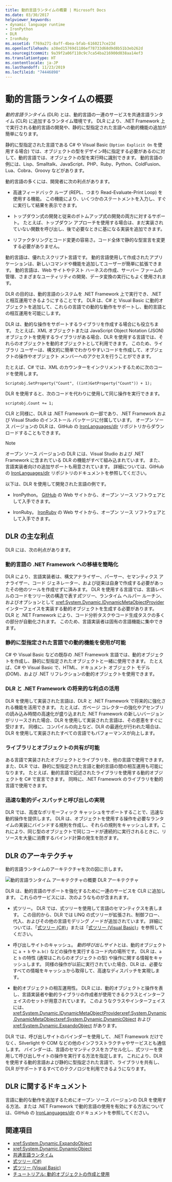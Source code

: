 ```yaml
---
title: 動的言語ランタイムの概要 | Microsoft Docs
ms.date: 03/30/2017
helpviewer_keywords:
- dynamic language runtime
- IronPython
- DLR
- IronRuby
ms.assetid: f769a271-8aff-4bea-bfab-6160217ce23d
ms.openlocfilehash: a38ed15769d1186ef78733d68d9d8b51b3eb262d
ms.sourcegitcommit: 9a39f2a06f110c9c7ca54ba216900d038aa14ef3
ms.translationtype: HT
ms.contentlocale: ja-JP
ms.lasthandoff: 11/23/2019
ms.locfileid: "74446898"
---
```

# <a name="dynamic-language-runtime-overview"></a>動的言語ランタイムの概要

*動的言語ランタイム* (DLR) とは、動的言語の一連のサービスを共通言語ランタイム (CLR) に追加するランタイム環境です。 DLR により、.NET Framework 上で実行される動的言語の開発や、静的に型指定された言語への動的機能の追加が簡単になります。

静的に型指定された言語である C# や Visual Basic (`Option Explicit On` を使用する場合) では、オブジェクトの型をデザイン時に指定する必要があるのに対して、動的言語では、オブジェクトの型を実行時に識別できます。 動的言語の例には、Lisp、Smalltalk、JavaScript、PHP、Ruby、Python、ColdFusion、Lua、Cobra、Groovy などがあります。

動的言語の多くには、開発者に次の利点があります。

- 高速フィードバック ループ (REPL、つまり Read-Evaluate-Print Loop) を使用する機能。 この機能により、いくつかのステートメントを入力し、すぐに実行して結果を表示できます。

- トップダウン式の開発と従来のボトムアップ式の開発の両方に対するサポート。 たとえば、トップダウン アプローチを使用する場合は、まだ実装されていない関数を呼び出し、後で必要なときに基になる実装を追加できます。

- リファクタリングとコード変更の容易さ。コード全体で静的な型宣言を変更する必要がありません。

動的言語は、優れたスクリプト言語です。 動的言語使用して作成されたアプリケーションは、新しいコマンドや機能を追加してユーザーが簡単に拡張できます。 動的言語は、Web サイトやテスト ハーネスの作成、サーバー ファームの管理、さまざまなユーティリティの開発、データ変換の実行にもよく使用されます。

DLR の目的は、動的言語のシステムを .NET Framework 上で実行でき、.NET と相互運用できるようにすることです。 DLR は、C# と Visual Basic に動的オブジェクトを追加して、これらの言語での動的な動作をサポートし、動的言語との相互運用を可能にします。

DLR は、動的な操作をサポートするライブラリを作成する場合にも役立ちます。 たとえば、XML オブジェクトまたは JavaScript Object Notation (JSON) オブジェクトを使用するライブラリがある場合、DLR を使用する言語では、それらのオブジェクトを動的オブジェクトとして利用できます。 このため、ライブラリ ユーザーは、構文的に簡単でわかりやすいコードを作成して、オブジェクトの操作やオブジェクト メンバーへのアクセスを行うことができます。

たとえば、C# では、XML のカウンターをインクリメントするために次のコードを使用します。

`Scriptobj.SetProperty("Count", ((int)GetProperty("Count")) + 1);`

DLR を使用すると、次のコードを代わりに使用して同じ操作を実行できます。

`scriptobj.Count += 1;`

CLR と同様に、DLR は .NET Framework の一部であり、.NET Framework および Visual Studio のインストール パッケージに付属しています。 オープン ソース バージョンの DLR は、GitHub の [IronLanguages/dlr](https://github.com/IronLanguages/dlr) リポジトリからダウンロードすることもできます。

> [!NOTE]
> オープン ソース バージョンの DLR には、Visual Studio および .NET Framework に含まれている DLR の機能がすべて組み込まれています。 また、言語実装者向けの追加サポートも用意されています。 詳細については、GitHub の [IronLanguages/dlr](https://github.com/IronLanguages/dlr) リポジトリのドキュメントを参照してください。

以下は、DLR を使用して開発された言語の例です。

- IronPython。 [GitHub](https://github.com/IronLanguages/ironpython2) の Web サイトから、オープン ソース ソフトウェアとして入手できます。

- IronRuby。 [IronRuby](http://ironruby.net/) の Web サイトから、オープン ソース ソフトウェアとして入手できます。

## <a name="primary-dlr-advantages"></a>DLR の主な利点
 DLR には、次の利点があります。

### <a name="simplifies-porting-dynamic-languages-to-the-net-framework"></a>動的言語の .NET Framework への移植を簡略化
 DLR により、言語実装者は、構文アナライザー、パーサー、セマンティクス アナライザー、コード ジェネレーター、および従来は自身で作成する必要があったその他のツールを作成せずに済みます。 DLR を使用する言語では、言語レベルのコードをツリー状の構造で表す*式ツリー*、ランタイム ヘルパー ルーチン、およびオプションとして <xref:System.Dynamic.IDynamicMetaObjectProvider> インターフェイスを実装する動的オブジェクトを生成する必要があります。 DLR と .NET Framework により、コード分析タスクやコード生成タスクの多くの部分が自動化されます。 このため、言語実装者は固有の言語機能に集中できます。

### <a name="enables-dynamic-features-in-statically-typed-languages"></a>静的に型指定された言語での動的機能を使用が可能
 C# や Visual Basic などの既存の .NET Framework 言語では、動的オブジェクトを作成し、静的に型指定されたオブジェクトと一緒に使用できます。 たとえば、C# や Visual Basic で、HTML、ドキュメント オブジェクト モデル (DOM)、および .NET リフレクションの動的オブジェクトを使用できます。

### <a name="provides-future-benefits-of-the-dlr-and-net-framework"></a>DLR と .NET Framework の将来的な利点の活用
 DLR を使用して実装された言語は、DLR と .NET Framework で将来的に強化される機能を活用できます。 たとえば、ガベージ コレクターの強化やアセンブリの読み込み時間の高速化が盛り込まれた .NET Framework の新しいバージョンがリリースされた場合、DLR を使用して実装された言語は、その恩恵をすぐに受けます。 同様に、コンパイルの向上など、DLR の最適化が行われた場合は、DLR を使用して実装されたすべての言語でもパフォーマンスが向上します。

### <a name="enables-sharing-of-libraries-and-objects"></a>ライブラリとオブジェクトの共有が可能
 ある言語で実装されたオブジェクトとライブラリを、他の言語で使用できます。 また、DLR では、静的に型指定された言語と動的言語の間の相互運用も可能になります。 たとえば、動的言語で記述されたライブラリを使用する動的オブジェクトを C# で宣言できます。 同時に、.NET Framework のライブラリを動的言語で使用できます。

### <a name="provides-fast-dynamic-dispatch-and-invocation"></a>迅速な動的ディスパッチと呼び出しの実現
 DLR では、高度なポリモーフィック キャッシュをサポートすることで、迅速な動的操作を提供します。 DLR は、オブジェクトを使用する操作を必要なランタイムの実装にバインドする規則を作成し、それらの規則をキャッシュします。これにより、同じ型のオブジェクトで同じコードが連続的に実行されるときに、リソースを大量に消費するバインド計算の発生を防ぎます。

## <a name="dlr-architecture"></a>DLR のアーキテクチャ
 動的言語ランタイムのアーキテクチャを次の図に示します。

 ![動的言語ランタイム アーキテクチャの概要](./media/dlr-archoverview.png "DLR_ArchOverview") DLR アーキテクチャ

 DLR は、動的言語のサポートを強化するために一連のサービスを CLR に追加します。 これらのサービスには、次のようなものが含まれます。

- 式ツリー。 DLR では、式ツリーを使用して言語のセマンティクスを表します。 この目的から、DLR では LINQ の式ツリーが拡張され、制御フロー、代入、およびその他の言語モデリング ノードが追加されています。 詳細については、「[式ツリー (C#)](../../csharp/programming-guide/concepts/expression-trees/index.md)」または「[式ツリー (Visual Basic)](../../visual-basic/programming-guide/concepts/expression-trees/index.md)」を参照してください。

- 呼び出しサイトのキャッシュ。 *動的呼び出しサイト*とは、動的オブジェクトに `a + b` や `a.b()` などの操作を実行するコード内の場所です。 DLR は、`a` と `b` の特性 (通常はこれらのオブジェクトの型) や操作に関する情報をキャッシュします。 同様の操作が以前に実行されていた場合、DLR は、必要なすべての情報をキャッシュから取得して、高速なディスパッチを実現します。

- 動的オブジェクトの相互運用性。 DLR には、動的オブジェクトと操作を表し、言語実装者や動的ライブラリの作成者が使用できるクラスとインターフェイスのセットが用意されています。 このようなクラスやインターフェイスには、<xref:System.Dynamic.IDynamicMetaObjectProvider><xref:System.Dynamic.DynamicMetaObject><xref:System.Dynamic.DynamicObject> および <xref:System.Dynamic.ExpandoObject> があります。

DLR では、呼び出しサイトのバインダーを使用して、.NET Framework だけでなく、Silverlight や COM などの他のインフラストラクチャやサービスとも通信します。 バインダーは、言語のセマンティクスをカプセル化し、式ツリーを使用して呼び出しサイトの操作を実行する方法を指定します。 これにより、DLR を使用する動的言語および静的に型指定された言語で、ライブラリを共有し、DLR がサポートするすべてのテクノロジを利用できるようになります。

## <a name="dlr-documentation"></a>DLR に関するドキュメント
 言語に動的な動作を追加するためにオープン ソース バージョンの DLR を使用する方法、または .NET Framework で動的言語の使用を有効にする方法については、GitHub の [IronLanguages/dlr](https://github.com/IronLanguages/dlr/tree/master/Docs) のドキュメントを参照してください。

## <a name="see-also"></a>関連項目

- <xref:System.Dynamic.ExpandoObject>
- <xref:System.Dynamic.DynamicObject>
- [共通言語ランタイム](../../standard/clr.md)
- [式ツリー (C#)](../../csharp/programming-guide/concepts/expression-trees/index.md)
- [式ツリー (Visual Basic)](../../visual-basic/programming-guide/concepts/expression-trees/index.md)
- [チュートリアル: 動的オブジェクトの作成と使用](../../csharp/programming-guide/types/walkthrough-creating-and-using-dynamic-objects.md)
